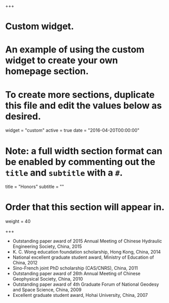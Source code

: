 +++
# Custom widget.
# An example of using the custom widget to create your own homepage section.
# To create more sections, duplicate this file and edit the values below as desired.
widget = "custom"
active = true
date = "2016-04-20T00:00:00"

# Note: a full width section format can be enabled by commenting out the `title` and `subtitle` with a `#`.
title = "Honors"
subtitle = ""

# Order that this section will appear in.
weight = 40

+++

- Outstanding paper award of 2015 Annual Meeting of Chinese Hydraulic Engineering Society, China, 2015
- K. C. Wong education foundation scholarship, Hong Kong, China, 2014
- National excellent graduate student award, Ministry of Education of China, 2012
- Sino-French joint PhD scholarship (CAS/CNRS), China, 2011
- Outstanding paper award of 26th Annual Meeting of Chinese Geophysical Society, China, 2010
- Outstanding paper award of 4th Graduate Forum of National Geodesy and Space Science, China, 2009
- Excellent graduate student award, Hohai University, China, 2007

